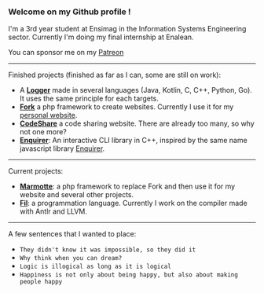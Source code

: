 ### Welcome on my Github profile !

I'm a 3rd year student at Ensimag in the Information Systems Engineering sector. Currently I'm doing my final internship at Enalean.

You can sponsor me on my [Patreon](https://www.patreon.com/gashmob)

---

Finished projects (finished as far as I can, some are still on work):

- A **[Logger](https://github.com/Gashmob/Logger)** made in several languages (Java, Kotlin, C, C++, Python, Go). It uses the same principle for each targets.
- **[Fork](https://github.com/Gashmob/Fork)** a php framework to create websites. Currently I use it for my [personal website](https://ktraini.com).
- **[CodeShare](https://github.com/Gashmob/CodeShare)** a code sharing website. There are already too many, so why not one more?
- **[Enquirer](https://github.com/Gashmob/Enquirer)**: An interactive CLI library in C++, inspired by the same name javascript library [Enquirer](https://www.npmjs.com/package/enquirer).

---

Current projects:

- **[Marmotte](https://github.com/Marmotte-Framework)**: a php framework to replace Fork and then use it for my website and several other projects.
- **[Fil](https://github.com/Fil-Language)**: a programmation language. Currently I work on the compiler made with Antlr and LLVM.

---

A few sentences that I wanted to place:
- `They didn't know it was impossible, so they did it`
- `Why think when you can dream?`
- `Logic is illogical as long as it is logical`
- `Happiness is not only about being happy, but also about making people happy`
